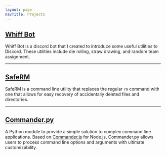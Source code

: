 ```yaml
---
layout: page
navTitle: Projects
---
```


## [Whiff Bot](https://github.com/vicjohnson1213/Whiff-Bot-Discord)

Whiff Bot is a discord bot that I created to introduce some useful utilities to Discord. These utilities include die rolling, straw drawing, and random team assignment.

---

## [SafeRM](https://github.com/vicjohnson1213/SafeRM)

SafeRM is a command line utility that replaces the regular `rm` command with one that allows for easy recovery of accidentally deleted files and directories.

---

## [Commander.py](https://github.com/vicjohnson1213/CommanderPy)

A Python module to provide a simple solution to complex command line applications.  Based on [Commander.js](https://github.com/tj/commander.js) for Node.js, Commander.py allows users to process command line options and arguments with ultimate customizability.
